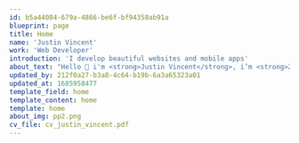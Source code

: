 ```yaml
---
id: b5a44084-679a-4866-be6f-bf94358ab91a
blueprint: page
title: Home
name: 'Justin Vincent'
work: 'Web Developer'
introduction: 'I develop beautiful websites and mobile apps'
about_text: "Hello 👋 i'm <strong>Justin Vincent</strong>, i’m <strong>22</strong> and i <strong>learn web development</strong> at Higher Educational Institution of Liege in <strong>Belgium</strong>. Welcome to my <strong>portfolio</strong> and <strong>have a nice read</strong>."
updated_by: 212f0a27-b3a8-4c64-b19b-6a3a65323a01
updated_at: 1685958477
template_field: home
template_content: home
template: home
about_img: pp2.png
cv_file: cv_justin_vincent.pdf
---
```

